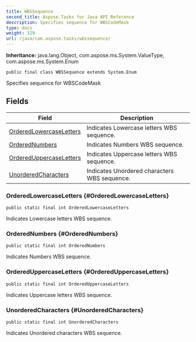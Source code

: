 ```yaml
---
title: WBSSequence
second_title: Aspose.Tasks for Java API Reference
description: Specifies sequence for WBSCodeMask
type: docs
weight: 329
url: /java/com.aspose.tasks/wbssequence/
---
```


**Inheritance:**
java.lang.Object, com.aspose.ms.System.ValueType, com.aspose.ms.System.Enum
```
public final class WBSSequence extends System.Enum
```

Specifies sequence for WBSCodeMask
## Fields

| Field | Description |
| --- | --- |
| [OrderedLowercaseLetters](#OrderedLowercaseLetters) | Indicates Lowercase letters WBS sequence. |
| [OrderedNumbers](#OrderedNumbers) | Indicates Numbers WBS sequence. |
| [OrderedUppercaseLetters](#OrderedUppercaseLetters) | Indicates Uppercase letters WBS sequence. |
| [UnorderedCharacters](#UnorderedCharacters) | Indicates Unordered characters WBS sequence. |
### OrderedLowercaseLetters {#OrderedLowercaseLetters}
```
public static final int OrderedLowercaseLetters
```


Indicates Lowercase letters WBS sequence.

### OrderedNumbers {#OrderedNumbers}
```
public static final int OrderedNumbers
```


Indicates Numbers WBS sequence.

### OrderedUppercaseLetters {#OrderedUppercaseLetters}
```
public static final int OrderedUppercaseLetters
```


Indicates Uppercase letters WBS sequence.

### UnorderedCharacters {#UnorderedCharacters}
```
public static final int UnorderedCharacters
```


Indicates Unordered characters WBS sequence.

